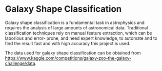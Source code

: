 # Galaxy Shape Classification
Galaxy shape classification is a fundamental task in astrophysics and requires the analysis of large amounts of astronomical data. Traditional classification techniques rely on  manual feature extraction, which can be laborious and error- prone, and need expert knowledge, to automate and to find the result fast and with high accuracy this project is used.

The data used for galaxy shape classification can be obtained from https://www.kaggle.com/competitions/galaxy-zoo-the-galaxy-challenge/data.
